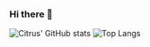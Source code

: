 ### Hi there 👋

<!--
**CitrusSin/CitrusSin** is a ✨ _special_ ✨ repository because its `README.md` (this file) appears on your GitHub profile.

Here are some ideas to get you started:

- 🔭 I’m currently working on ...
- 🌱 I’m currently learning ...
- 👯 I’m looking to collaborate on ...
- 🤔 I’m looking for help with ...
- 💬 Ask me about ...
- 📫 How to reach me: ...
- 😄 Pronouns: ...
- ⚡ Fun fact: ...
-->
![Citrus' GitHub stats](https://github-readme-stats.vercel.app/api?username=CitrusSin&show_icons=true&theme=radical)
![Top Langs](https://github-readme-stats.vercel.app/api/top-langs/?username=CitrusSin&theme=radical)
